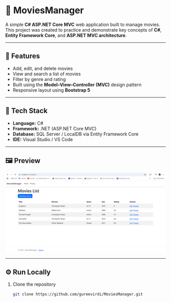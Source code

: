 # 🎥 MoviesManager

A simple **C# ASP.NET Core MVC** web application built to manage movies.  
This project was created to practice and demonstrate key concepts of **C#**, **Entity Framework Core**, and **ASP.NET MVC architecture**.

---

## 🚀 Features
- Add, edit, and delete movies  
- View and search a list of movies  
- Filter by genre and rating  
- Built using the **Model–View–Controller (MVC)** design pattern  
- Responsive layout using **Bootstrap 5**

---

## 🧰 Tech Stack
- **Language:** C#  
- **Framework:** .NET (ASP.NET Core MVC)  
- **Database:** SQL Server / LocalDB via Entity Framework Core  
- **IDE:** Visual Studio / VS Code  

---

## 🖼️ Preview
![MoviesManager Screenshot](./screenshot.png)

---

## ⚙️ Run Locally
1. Clone the repository  
   ```bash
   git clone https://github.com/gureevirdi/MoviesManager.git
